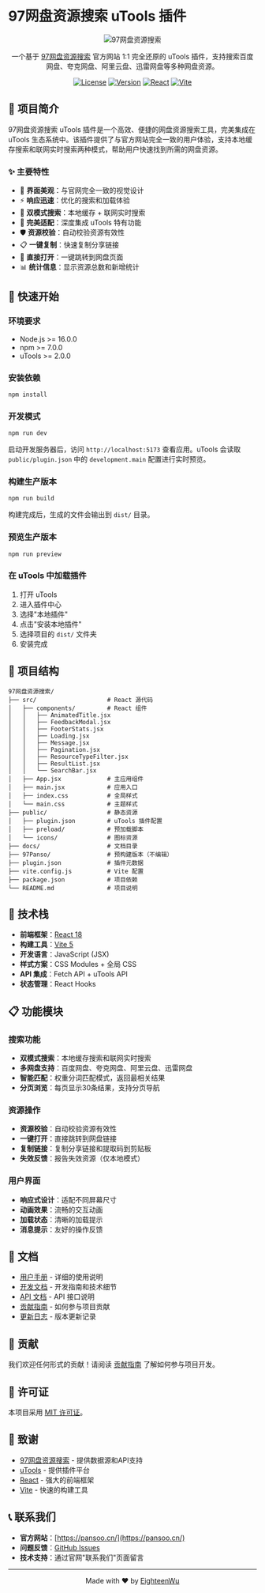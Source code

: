 # 97网盘资源搜索 uTools 插件

<div align="center">

![97网盘资源搜索](logo.png)

一个基于 [97网盘资源搜索](https://pansoo.cn/) 官方网站 1:1 完全还原的 uTools 插件，支持搜索百度网盘、夸克网盘、阿里云盘、迅雷网盘等多种网盘资源。

[![License](https://img.shields.io/badge/license-MIT-blue.svg)](LICENSE)
[![Version](https://img.shields.io/badge/version-1.0.0-green.svg)](plugin.json)
[![React](https://img.shields.io/badge/react-18.2.0-blue.svg)](https://reactjs.org/)
[![Vite](https://img.shields.io/badge/vite-5.0.0-orange.svg)](https://vitejs.dev/)

</div>

## 📖 项目简介

97网盘资源搜索 uTools 插件是一个高效、便捷的网盘资源搜索工具，完美集成在 uTools 生态系统中。该插件提供了与官方网站完全一致的用户体验，支持本地缓存搜索和联网实时搜索两种模式，帮助用户快速找到所需的网盘资源。

### ✨ 主要特性

- 🎨 **界面美观**：与官网完全一致的视觉设计
- ⚡ **响应迅速**：优化的搜索和加载体验
- 🔄 **双模式搜索**：本地缓存 + 联网实时搜索
- 📱 **完美适配**：深度集成 uTools 特有功能
- 🛡️ **资源校验**：自动校验资源有效性
- 📋 **一键复制**：快速复制分享链接
- 🔗 **直接打开**：一键跳转到网盘页面
- 📊 **统计信息**：显示资源总数和新增统计

## 🚀 快速开始

### 环境要求

- Node.js >= 16.0.0
- npm >= 7.0.0
- uTools >= 2.0.0

### 安装依赖

```bash
npm install
```

### 开发模式

```bash
npm run dev
```

启动开发服务器后，访问 `http://localhost:5173` 查看应用。uTools 会读取 `public/plugin.json` 中的 `development.main` 配置进行实时预览。

### 构建生产版本

```bash
npm run build
```

构建完成后，生成的文件会输出到 `dist/` 目录。

### 预览生产版本

```bash
npm run preview
```

### 在 uTools 中加载插件

1. 打开 uTools
2. 进入插件中心
3. 选择"本地插件"
4. 点击"安装本地插件"
5. 选择项目的 `dist/` 文件夹
6. 安装完成

## 📁 项目结构

```
97网盘资源搜索/
├── src/                    # React 源代码
│   ├── components/         # React 组件
│   │   ├── AnimatedTitle.jsx
│   │   ├── FeedbackModal.jsx
│   │   ├── FooterStats.jsx
│   │   ├── Loading.jsx
│   │   ├── Message.jsx
│   │   ├── Pagination.jsx
│   │   ├── ResourceTypeFilter.jsx
│   │   ├── ResultList.jsx
│   │   └── SearchBar.jsx
│   ├── App.jsx             # 主应用组件
│   ├── main.jsx            # 应用入口
│   ├── index.css           # 全局样式
│   └── main.css            # 主题样式
├── public/                 # 静态资源
│   ├── plugin.json         # uTools 插件配置
│   ├── preload/            # 预加载脚本
│   └── icons/              # 图标资源
├── docs/                   # 文档目录
├── 97Panso/                # 预构建版本（不编辑）
├── plugin.json             # 插件元数据
├── vite.config.js          # Vite 配置
├── package.json            # 项目依赖
└── README.md               # 项目说明
```

## 🔧 技术栈

- **前端框架**：[React 18](https://reactjs.org/)
- **构建工具**：[Vite 5](https://vitejs.dev/)
- **开发语言**：JavaScript (JSX)
- **样式方案**：CSS Modules + 全局 CSS
- **API 集成**：Fetch API + uTools API
- **状态管理**：React Hooks

## 📋 功能模块

### 搜索功能
- **双模式搜索**：本地缓存搜索和联网实时搜索
- **多网盘支持**：百度网盘、夸克网盘、阿里云盘、迅雷网盘
- **智能匹配**：权重分词匹配模式，返回最相关结果
- **分页浏览**：每页显示30条结果，支持分页导航

### 资源操作
- **资源校验**：自动校验资源有效性
- **一键打开**：直接跳转到网盘链接
- **复制链接**：复制分享链接和提取码到剪贴板
- **失效反馈**：报告失效资源（仅本地模式）

### 用户界面
- **响应式设计**：适配不同屏幕尺寸
- **动画效果**：流畅的交互动画
- **加载状态**：清晰的加载提示
- **消息提示**：友好的操作反馈

## 📖 文档

- [用户手册](USER_MANUAL.md) - 详细的使用说明
- [开发文档](docs/DEVELOPMENT.md) - 开发指南和技术细节
- [API 文档](docs/API.md) - API 接口说明
- [贡献指南](docs/CONTRIBUTING.md) - 如何参与项目贡献
- [更新日志](docs/CHANGELOG.md) - 版本更新记录

## 🤝 贡献

我们欢迎任何形式的贡献！请阅读 [贡献指南](docs/CONTRIBUTING.md) 了解如何参与项目开发。

## 📄 许可证

本项目采用 [MIT 许可证](LICENSE)。

## 🙏 致谢

- [97网盘资源搜索](https://pansoo.cn/) - 提供数据源和API支持
- [uTools](https://u.tools/) - 提供插件平台
- [React](https://reactjs.org/) - 强大的前端框架
- [Vite](https://vitejs.dev/) - 快速的构建工具

## 📞 联系我们

- **官方网站**：[https://pansoo.cn/](https://pansoo.cn/)
- **问题反馈**：[GitHub Issues](https://github.com/your-repo/issues)
- **技术支持**：通过官网"联系我们"页面留言

---

<div align="center">

Made with ❤️ by [EighteenWu](https://github.com/EighteenWu)

</div>
